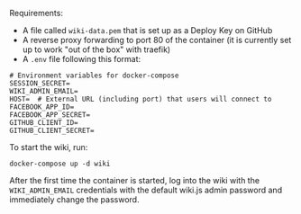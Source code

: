 Requirements:
 * A file called `wiki-data.pem` that is set up as a Deploy Key on GitHub
 * A reverse proxy forwarding to port 80 of the container (it is currently
   set up to work "out of the box" with traefik)
 * A `.env` file following this format:
```
# Environment variables for docker-compose
SESSION_SECRET=
WIKI_ADMIN_EMAIL=
HOST=  # External URL (including port) that users will connect to
FACEBOOK_APP_ID=
FACEBOOK_APP_SECRET=
GITHUB_CLIENT_ID=
GITHUB_CLIENT_SECRET=
```

To start the wiki, run:
```
docker-compose up -d wiki
```

After the first time the container is started, log into the wiki
with the `WIKI_ADMIN_EMAIL` credentials with the default wiki.js
admin password and immediately change the password.
